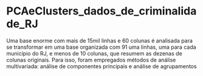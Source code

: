 # PCAeClusters_dados_de_criminalidade_RJ
Uma base enorme com mais de 15mil linhas e 60 colunas é analisada para se transformar em uma base organizada com 91 uma linhas, uma para cada município do RJ, e menos de 10 colunas, que resumem as dezenas de colunas originais. Para isso, foram empregados métodos de análise multivariada: análise de componentes principais e análise de agrupamentos
